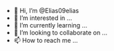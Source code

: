 - 👋 Hi, I’m @Elias09elias
- 👀 I’m interested in ...
- 🌱 I’m currently learning ...
- 💞️ I’m looking to collaborate on ...
- 📫 How to reach me ...

<!---
Elias09elias/Elias09elias is a ✨ special ✨ repository because its `README.md` (this file) appears on your GitHub profile.
You can click the Preview link to take a look at your changes.
--->
